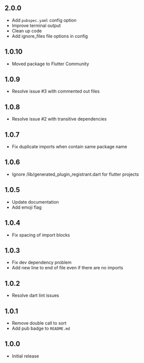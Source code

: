 ## 2.0.0

- Add `pubspec.yaml` config option
- Improve terminal output
- Clean up code
- Add ignore_files file options in config

## 1.0.10

- Moved package to Flutter Community

## 1.0.9

- Resolve issue #3 with commented out files

## 1.0.8

- Resolve issue #2 with transitive dependencies

## 1.0.7

- Fix duplicate imports when contain same package name

## 1.0.6

- Ignore /lib/generated_plugin_registrant.dart for flutter projects

## 1.0.5

- Update documentation
- Add emoji flag

## 1.0.4

- Fix spacing of import blocks

## 1.0.3

- Fix dev dependency problem
- Add new line to end of file even if there are no imports

## 1.0.2

- Resolve dart lint issues

## 1.0.1

- Remove double call to sort
- Add pub badge to `README.md`

## 1.0.0

- Initial release

